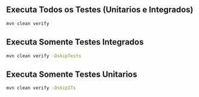 
## Executa Todos os Testes (Unitarios e Integrados)

```sh
mvn clean verify
```

## Executa Somente Testes Integrados

```sh
mvn clean verify -DskipTests
```

## Executa Somente Testes Unitarios

```sh
mvn clean verify -DskipITs
```